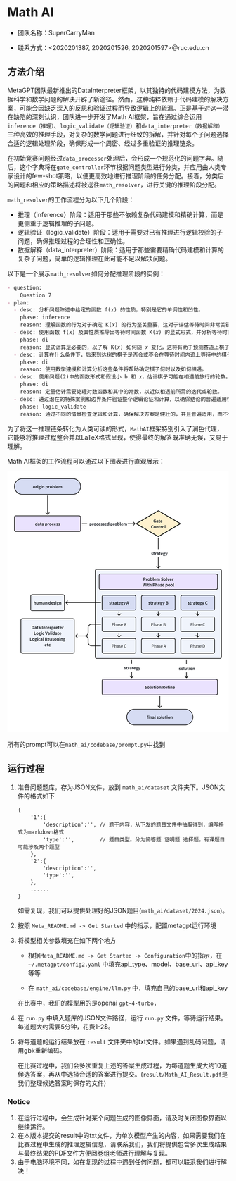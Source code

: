 # Math AI
- 团队名称：SuperCarryMan

- 联系方式：<2020201387, 2020201526, 2020201597>@ruc.edu.cn

## 方法介绍

MetaGPT团队最新推出的DataInterpreter框架，以其独特的代码建模方法，为数据科学和数学问题的解决开辟了新途径。然而，这种纯粹依赖于代码建模的解决方案，可能会因缺乏深入的反思和验证过程而导致逻辑上的疏漏。正是基于对这一潜在缺陷的深刻认识，团队进一步开发了Math AI框架，旨在通过综合运用`inference（推理）`、`logic_validate（逻辑验证）`和`data_interpreter（数据解释）`三种高效的推理手段，对复杂的数学问题进行细致的拆解，并针对每个子问题选择合适的逻辑处理阶段，确保形成一个周密、经过多重验证的推理链条。

在初始竞赛问题经过`data_processer`处理后，会形成一个规范化的问题字典。随后，这个字典将在`gate_controller`环节根据问题类型进行分类，并应用由人类专家设计的few-shot策略，以便更高效地进行推理阶段的任务分配。接着，分类后的问题和相应的策略描述将被送往`math_resolver`，进行关键的推理阶段分配。

`math_resolver`的工作流程分为以下几个阶段：

- 推理（inference）阶段：适用于那些不依赖复杂代码建模和精确计算，而是更侧重于逻辑推理的子问题。
- 逻辑验证（logic_validate）阶段：适用于需要对已有推理进行逻辑校验的子问题，确保推理过程的合理性和正确性。
- 数据解释（data_interpreter）阶段：适用于那些需要精确代码建模和计算的复杂子问题，简单的逻辑推理在此可能不足以解决问题。

以下是一个展示`math_resolver`如何分配推理阶段的实例：

``````markdown
- question:
	Question 7
- plan:
  - desc: 分析问题陈述中给定的函数 f(𝑥) 的性质，特别是它的单调性和凹性。
    phase: inference
    reason: 理解函数的行为对于确定 K(𝑥) 的行为至关重要，这对于评估等待时间非常关键。
  - desc: 使用函数 f(𝑥) 及其性质推导出等待时间函数 K(𝑥) 的显式形式，并分析等待时间如何随 𝑥 变化。
    phase: di
    reason: 显式计算是必要的，以了解 K(𝑥) 如何随 𝑥 变化，这将有助于预测赛道上棋子的移动。
  - desc: 计算在什么条件下，后来到达树的棋子是否会或不会在等待时间内追上等待中的棋子。
    phase: di
    reason: 使用数学建模和计算分析这些条件将帮助确定棋子何时以及如何相遇。
  - desc: 使用问题(2)中的函数形式和假设小 b 和 𝑥，估计棋子可能在相遇前旅行的轮数。
    phase: di
    reason: 定量估计需要处理对数函数和其中的常数，以近似相遇前所需的迭代或轮数。
  - desc: 通过潜在的特殊案例和边界条件验证整个逻辑论证和计算，以确保结论的普遍适用性。
    phase: logic_validate
    reason: 通过不同的情景检查逻辑和计算，确保解决方案是健壮的，并且普遍适用，而不仅仅是在特定条件下。
``````

为了将这一推理链条转化为人类可读的形式，`MathAI`框架特别引入了润色代理，它能够将推理过程整合并以LaTeX格式呈现，使得最终的解答既准确无误，又易于理解。

Math AI框架的工作流程可以通过以下图表进行直观展示：

![img.png](result/mathai.jpg)

所有的prompt可以在`math_ai/codebase/prompt.py`中找到
## 运行过程

1. 准备问题题库，存为JSON文件，放到 `math_ai/dataset` 文件夹下。JSON文件的格式如下

   ~~~
   {
       '1':{
           'description':'', // 题干内容，从下发的题目文件中抽取得到，编写格式为markdown格式
           'type':'',        // 题目类型。分为简答题 证明题 选择题，有课题目可能涉及两个题型
       },
       '2':{
           'description':'', 
           'type':'',        
       },
       ......
   }
   ~~~

   ​		    如需复现，我们可以提供处理好的JSON题目(`math_ai/dataset/2024.json`)。

2. 按照 `Meta_README.md -> Get Started` 中的指示，配置metagpt运行环境

3. 将模型相关参数填充在如下两个地方

   - 根据`Meta_README.md -> Get Started -> Configuration`中的指示，在`~/.metagpt/config2.yaml` 中填充api_type、model、base_url、api_key等等

   - 在 `math_ai/codebase/engine/llm.py` 中，填充自己的base_url和api_key

   在比赛中，我们的模型用的是openai `gpt-4-turbo`，

4. 在 `run.py` 中填入题库的JSON文件路径，运行 `run.py` 文件，等待运行结果。每道题大约需要5分钟，花费1-2$。

5. 将每道题的运行结果放在 `result` 文件夹中的txt文件。如果遇到乱码问题，请用gbk重新编码。

   在比赛过程中，我们会多次重复上述的答案生成过程，为每道题生成大约10道候选答案，再从中选择合适的答案进行提交。(`result/Math_AI_Result.pdf`是我们整理候选答案时保存的文件)

### Notice

1. 在运行过程中，会生成针对某个问题生成的图像界面，请及时关闭图像界面以继续运行。
2. 在本版本提交的result中的txt文件，为单次模型产生的内容，如果需要我们在比赛过程中生成的推理逻辑信息，请联系我们，我们将提供包含多次生成结果与最终结果的PDF文件方便阅卷组老师进行理解与复现。
3. 由于电脑环境不同，如在复现的过程中遇到任何问题，都可以联系我们进行解决！

